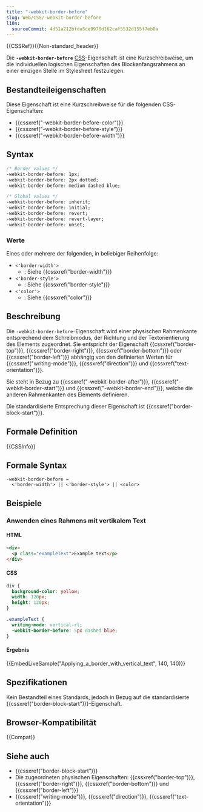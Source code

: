 ```yaml
---
title: "-webkit-border-before"
slug: Web/CSS/-webkit-border-before
l10n:
  sourceCommit: 4d51a212bfda5ce9978d162caf5532d155f7eb0a
---
```


{{CSSRef}}{{Non-standard_header}}

Die **`-webkit-border-before`** [CSS](/de/docs/Web/CSS)-Eigenschaft ist eine Kurzschreibweise, um die individuellen logischen Eigenschaften des Blockanfangsrahmens an einer einzigen Stelle im Stylesheet festzulegen.

## Bestandteileigenschaften

Diese Eigenschaft ist eine Kurzschreibweise für die folgenden CSS-Eigenschaften:

- {{cssxref("-webkit-border-before-color")}}
- {{cssxref("-webkit-border-before-style")}}
- {{cssxref("-webkit-border-before-width")}}

## Syntax

```css
/* Border values */
-webkit-border-before: 1px;
-webkit-border-before: 2px dotted;
-webkit-border-before: medium dashed blue;

/* Global values */
-webkit-border-before: inherit;
-webkit-border-before: initial;
-webkit-border-before: revert;
-webkit-border-before: revert-layer;
-webkit-border-before: unset;
```

### Werte

Eines oder mehrere der folgenden, in beliebiger Reihenfolge:

- `<'border-width'>`
  - : Siehe {{cssxref("border-width")}}
- `<'border-style'>`
  - : Siehe {{cssxref("border-style")}}
- `<'color'>`
  - : Siehe {{cssxref("color")}}

## Beschreibung

Die `-webkit-border-before`-Eigenschaft wird einer physischen Rahmenkante entsprechend dem Schreibmodus, der Richtung und der Textorientierung des Elements zugeordnet. Sie entspricht der Eigenschaft {{cssxref("border-top")}}, {{cssxref("border-right")}}, {{cssxref("border-bottom")}} oder {{cssxref("border-left")}} abhängig von den definierten Werten für {{cssxref("writing-mode")}}, {{cssxref("direction")}} und {{cssxref("text-orientation")}}.

Sie steht in Bezug zu {{cssxref("-webkit-border-after")}}, {{cssxref("-webkit-border-start")}} und {{cssxref("-webkit-border-end")}}, welche die anderen Rahmenkanten des Elements definieren.

Die standardisierte Entsprechung dieser Eigenschaft ist {{cssxref("border-block-start")}}.

## Formale Definition

{{CSSInfo}}

## Formale Syntax

```plain
-webkit-border-before =
  <'border-width'> || <'border-style'> || <color>
```

## Beispiele

### Anwenden eines Rahmens mit vertikalem Text

#### HTML

```html
<div>
  <p class="exampleText">Example text</p>
</div>
```

#### CSS

```css
div {
  background-color: yellow;
  width: 120px;
  height: 120px;
}

.exampleText {
  writing-mode: vertical-rl;
  -webkit-border-before: 5px dashed blue;
}
```

#### Ergebnis

{{EmbedLiveSample("Applying_a_border_with_vertical_text", 140, 140)}}

## Spezifikationen

Kein Bestandteil eines Standards, jedoch in Bezug auf die standardisierte {{cssxref("border-block-start")}}-Eigenschaft.

## Browser-Kompatibilität

{{Compat}}

## Siehe auch

- {{cssxref("border-block-start")}}
- Die zugeordneten physischen Eigenschaften: {{cssxref("border-top")}}, {{cssxref("border-right")}}, {{cssxref("border-bottom")}} und {{cssxref("border-left")}}
- {{cssxref("writing-mode")}}, {{cssxref("direction")}}, {{cssxref("text-orientation")}}
